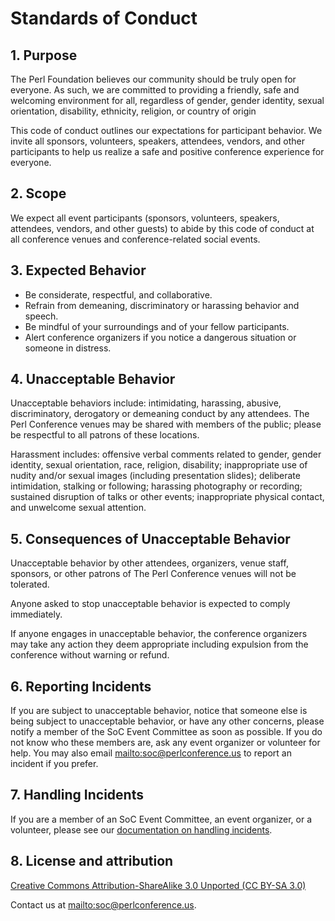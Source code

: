 # Standards of Conduct

## 1. Purpose

The Perl Foundation believes our community should be truly open for
everyone. As such, we are committed to providing a friendly, safe and
welcoming environment for all, regardless of gender, gender identity, sexual
orientation, disability, ethnicity, religion, or country of origin

This code of conduct outlines our expectations for participant behavior. We
invite all sponsors, volunteers, speakers, attendees, vendors, and other
participants to help us realize a safe and positive conference experience for
everyone.

## 2. Scope

We expect all event participants (sponsors, volunteers, speakers, attendees,
vendors, and other guests) to abide by this code of conduct at all conference
venues and conference-related social events.

## 3. Expected Behavior

* Be considerate, respectful, and collaborative.
* Refrain from demeaning, discriminatory or harassing behavior and speech.
* Be mindful of your surroundings and of your fellow participants.
* Alert conference organizers if you notice a dangerous situation or someone
  in distress.

## 4. Unacceptable Behavior

Unacceptable behaviors include: intimidating, harassing, abusive,
discriminatory, derogatory or demeaning conduct by any attendees. The Perl
Conference venues may be shared with members of the public; please be
respectful to all patrons of these locations.

Harassment includes: offensive verbal comments related to gender, gender
identity, sexual orientation, race, religion, disability; inappropriate use of
nudity and/or sexual images (including presentation slides); deliberate
intimidation, stalking or following; harassing photography or recording;
sustained disruption of talks or other events; inappropriate physical contact,
and unwelcome sexual attention.

## 5. Consequences of Unacceptable Behavior

Unacceptable behavior by other attendees, organizers, venue staff, sponsors,
or other patrons of The Perl Conference venues will not be tolerated.

Anyone asked to stop unacceptable behavior is expected to comply immediately.

If anyone engages in unacceptable behavior, the conference organizers may take
any action they deem appropriate including expulsion from the conference
without warning or refund.

## 6. Reporting Incidents

If you are subject to unacceptable behavior, notice that someone else is being
subject to unacceptable behavior, or have any other concerns, please notify a
member of the SoC Event Committee as soon as possible. If you do not know who
these members are, ask any event organizer or volunteer for help. You may also
email [mailto:soc@perlconference.us](soc@perlconference.us) to report an
incident if you prefer.

## 7. Handling Incidents

If you are a member of an SoC Event Committee, an event organizer, or a
volunteer, please see our [documentation on handling
incidents](handling-incidents.md).

## 8. License and attribution

[Creative Commons Attribution-ShareAlike 3.0 Unported (CC BY-SA
3.0)](http://creativecommons.org/licenses/by-sa/3.0/)

Contact us at [mailto:soc@perlconference.us](soc@perlconference.us).
